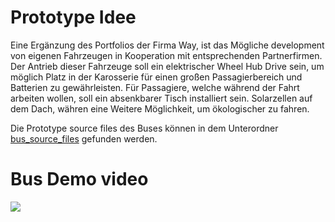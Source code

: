 # Prototype Idee
Eine Ergänzung des Portfolios der Firma Way, ist das Mögliche development von eigenen Fahrzeugen in Kooperation mit entsprechenden Partnerfirmen.
Der Antrieb dieser Fahrzeuge soll ein elektrischer Wheel Hub Drive sein, um möglich Platz in der Karosserie für einen großen Passagierbereich und Batterien zu gewährleisten.
Für Passagiere, welche während der Fahrt arbeiten wollen, soll ein absenkbarer Tisch installiert sein. Solarzellen auf dem Dach, währen eine Weitere Möglichkeit, um ökologischer zu fahren.

Die Prototype source files des Buses können in dem Unterordner [bus_source_files](https://github.com/WAY-tomorrows-mobility/mesh-hackathon-way/tree/main/documents/bus_source_files) gefunden werden.

# Bus Demo video
![](videos/bus_plan.gif)

